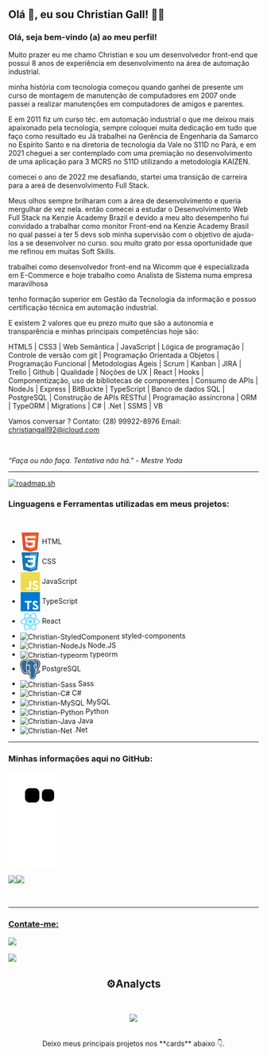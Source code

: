 ## Olá 👋, eu sou Christian Gall! 🐱‍👤

### Olá, seja bem-vindo (a) ao meu perfil!


Muito prazer eu me chamo Christian e sou um desenvolvedor front-end que possui 8 anos de experiência em desenvolvimento na área de automação industrial. 

minha história com tecnologia começou quando ganhei de presente um curso de montagem de manutenção de computadores em 2007 onde passei a realizar manutenções em computadores de amigos e parentes. 

E em 2011 fiz um curso téc. em automação industrial o que me deixou mais apaixonado pela tecnologia,
sempre coloquei muita dedicação em tudo que faço como resultado eu Já trabalhei na Gerência de Engenharia da Samarco no Espírito Santo e na diretoria de tecnologia da Vale no S11D no Pará, e em 2021 cheguei a ser contemplado com uma premiação no desenvolvimento de uma aplicação para 3 MCRS no S11D utilizando a metodologia KAIZEN. 

comecei o ano de 2022 me desafiando, startei uma transição de carreira para a areá de desenvolvimento Full Stack. 

Meus olhos sempre brilharam com a área de desenvolvimento e queria mergulhar de vez nela. então comecei a estudar o Desenvolvimento Web Full Stack na Kenzie Academy Brazil e devido a meu alto desempenho fui convidado a trabalhar como monitor Front-end na Kenzie Academy Brasil no qual passei a ter 5 devs sob minha supervisão com o objetivo de ajuda-los a se desenvolver no curso. sou muito grato por essa oportunidade que me refinou em muitas Soft Skills. 

trabalhei como desenvolvedor front-end na Wicomm que é especializada em E-Commerce e hoje trabalho como Analista de Sistema numa empresa maravilhosa

tenho formação superior em Gestão da Tecnologia da informação e possuo certificação técnica em automação industrial. 

E existem 2 valores que eu prezo muito que são a autonomia e transparência e minhas principais competências hoje são: 

HTML5 | CSS3 | Web Semântica | JavaScript | Lógica de programação | Controle de versão com git | Programação Orientada a Objetos | Programação Funcional | Metodologias Ágeis | Scrum | Kanban | JIRA | Trello | Github | Qualidade | Noções de UX | React | Hooks | Componentização, uso de bibliotecas de componentes | Consumo de APIs | NodeJs | Express | BitBuckte | TypeScript | Banco de dados SQL | PostgreSQL | Construção de APIs RESTful | Programação assíncrona | ORM | TypeORM | Migrations | C# | .Net | SSMS | VB 

Vamos conversar ?
Contato: (28) 99922-8976
Email: christiangall92@icloud.com

<br>

*“Faça ou não faça. Tentativa não há." - Mestre Yoda*

---
[![roadmap.sh](https://api.roadmap.sh/v1-badge/tall/64878384e4bf41c65b0490c0?variant=dark)](https://roadmap.sh)
### Linguagens e Ferramentas utilizadas em meus projetos:

<div style="display: inline_block"><br>
  <ul>
    <li>
      <img align="center" alt="Christian-HTML" height="40" width="40" src="https://raw.githubusercontent.com/devicons/devicon/master/icons/html5/html5-original.svg">
      HTML
    </li>
    <li>
      <img align="center" alt="Christian-CSS" height="40" width="40" src="https://raw.githubusercontent.com/devicons/devicon/master/icons/css3/css3-original.svg">
      CSS
    </li>
    <li>
      <img align="center" alt="Christian-Js" height="40" width="40" src="https://raw.githubusercontent.com/devicons/devicon/master/icons/javascript/javascript-plain.svg">
      JavaScript
    </li>
    <li>
      <img align="center" alt="Christian-Ts" height="40" width="40" src="https://raw.githubusercontent.com/devicons/devicon/master/icons/typescript/typescript-plain.svg">
      TypeScript
    </li>   
    <li>
      <img align="center" alt="Christian-React" height="40" width="40" src="https://raw.githubusercontent.com/devicons/devicon/master/icons/react/react-original.svg">
      React
    </li>   
    <li>
      <img align="center" alt="Christian-StyledComponent" height="40" width="40" src="https://avatars.githubusercontent.com/u/20658825?s=200&v=4">
      styled-components
    </li>
    <li>
      <img align="center" alt="Christian-NodeJs" height="40" width="40" src="https://avatars.githubusercontent.com/u/9950313?s=200&v=4">
      Node.JS
    </li>
    <li>
      <img align="center" alt="Christian-typeorm" height="40" width="40" src="https://avatars.githubusercontent.com/u/20165699?s=200&v=4">
      typeorm
    </li>
    <li>
      <img align="center" alt="Christian-PostgreSQL" height="40" width="40" src="https://raw.githubusercontent.com/github/explore/80688e429a7d4ef2fca1e82350fe8e3517d3494d/topics/postgresql/postgresql.png">
      PostgreSQL
    </li>
    <li>
      <img align="center" alt="Christian-Sass" height="40" width="40" src="https://sass-lang.com/assets/img/logos/logo-b6e1ef6e.svg">
      Sass
    </li>
    <li>
      <img align="center" alt="Christian-C#" height="40" width="40" src="https://camo.githubusercontent.com/be406e7fcc11cd6204d544a8e1e3a168cd57a6fbf1d3b455830feeb85ef1ec76/68747470733a2f2f63646e2e6a7364656c6976722e6e65742f67682f64657669636f6e732f64657669636f6e2f69636f6e732f6373686172702f6373686172702d6f726967696e616c2e737667">
      C#
    </li>
    <li>
      <img align="center" alt="Christian-MySQL" height="40" width="40" src="https://camo.githubusercontent.com/0acfb66ff89d656d796de72f1b001e92dc51bc88139b5b344339a808d35090d5/68747470733a2f2f63646e2e6a7364656c6976722e6e65742f67682f64657669636f6e732f64657669636f6e2f69636f6e732f6d7973716c2f6d7973716c2d706c61696e2e737667">
      MySQL
    </li>
     <li>
      <img align="center" height="40" width="40" alt="Christian-Python" src="https://www.python.org/static/img/python-logo.png">
      Python
    </li>
    <li>
      <img align="center" alt="Christian-Java" height="40" width="40" src="https://www.oracle.com/oce/press/assets/CONT6C95347B9ECC40CF8E7272A74FD80BDE/native/rc24-java-logo.gif">
      Java
    </li>
    <li>
      <img align="center" alt="Christian-Net" height="40" width="40" src="https://encrypted-tbn0.gstatic.com/images?q=tbn:ANd9GcRFKcjRmreJbmoB43_UTLL0EqI3lPP84v4DwPaZ90Q-wsEsJzVjg12X8MKxfIQcRHuj1rQ&usqp=CAU">
      .Net
    </li>
    
  </ul>
</div>

---

### Minhas informações aqui no GitHub:



<div>
  
![Snake animation](https://github.com/Christ1anGall/Christ1anGall/blob/output/github-contribution-grid-snake.svg)
  
<img height="180rem" src="https://github-readme-stats.vercel.app/api?username=christ1angall&show_icons=true&theme=tokyonight&include_all_commits=true&count_private=true"/><img height="180rem" src="https://github-readme-stats.vercel.app/api/top-langs/?username=christ1angall&layout=compact&langs_count=10&theme=tokyonight"/>
</div>

<a href="https://github.com/christ1angall">
  
<br>
  
---

### Contate-me:

[<img src="https://img.shields.io/badge/-Gmail-%23333?style=for-the-badge&logo=gmail&logoColor=white" target="_blank">](mailto:christianalexsoares@gmail.com?subject=[GitHub]%20Source%20Han%20Sans)

<a href="https://www.linkedin.com/in/Christ1angall/" target="_blank"><img src="https://img.shields.io/badge/-LinkedIn-%230077B5?style=for-the-badge&logo=linkedin&logoColor=white" target="_blank"></a>
  
</div>
  
<h2 align="center">⚙️Analycts</h2>
<div align="center">
  
 <br>
<div>

  ![](https://komarev.com/ghpvc/?username=Christ1anGall)
  
  </div>
   <br>
 Deixo meus principais projetos nos **cards** abaixo 👇.
